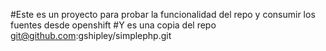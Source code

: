 #Este es un proyecto para probar la funcionalidad del repo y consumir los fuentes desde openshift
#Y es una copia del repo git@github.com:gshipley/simplephp.git
#

